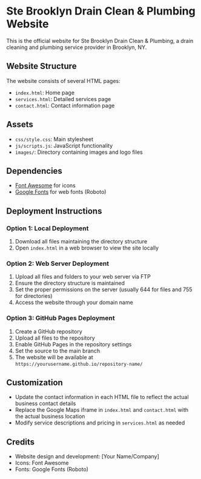 # Ste Brooklyn Drain Clean & Plumbing Website

This is the official website for Ste Brooklyn Drain Clean & Plumbing, a drain cleaning and plumbing service provider in Brooklyn, NY.

## Website Structure

The website consists of several HTML pages:

- `index.html`: Home page
- `services.html`: Detailed services page
- `contact.html`: Contact information page

## Assets

- `css/style.css`: Main stylesheet
- `js/scripts.js`: JavaScript functionality
- `images/`: Directory containing images and logo files

## Dependencies

- [Font Awesome](https://fontawesome.com/) for icons
- [Google Fonts](https://fonts.google.com/) for web fonts (Roboto)

## Deployment Instructions

### Option 1: Local Deployment

1. Download all files maintaining the directory structure
2. Open `index.html` in a web browser to view the site locally

### Option 2: Web Server Deployment

1. Upload all files and folders to your web server via FTP
2. Ensure the directory structure is maintained
3. Set the proper permissions on the server (usually 644 for files and 755 for directories)
4. Access the website through your domain name

### Option 3: GitHub Pages Deployment

1. Create a GitHub repository
2. Upload all files to the repository
3. Enable GitHub Pages in the repository settings
4. Set the source to the main branch
5. The website will be available at `https://yourusername.github.io/repository-name/`

## Customization

- Update the contact information in each HTML file to reflect the actual business contact details
- Replace the Google Maps iframe in `index.html` and `contact.html` with the actual business location
- Modify service descriptions and pricing in `services.html` as needed

## Credits

- Website design and development: [Your Name/Company]
- Icons: Font Awesome
- Fonts: Google Fonts (Roboto)